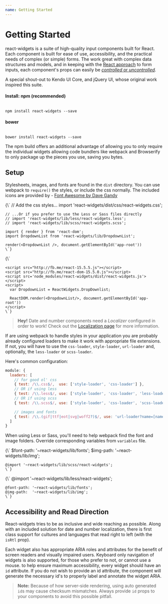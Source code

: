 ```yaml
---
name: Getting Started
---
```


# Getting Started

react-widgets is a suite of high-quality input components built for React. Each component is built for ease of use,
accessibility, and the practical needs of complex (or simple) forms. The work great with complex data
structures and models, and in keeping with the [React approach](http://facebook.github.io/react/docs/forms.html#controlled-components) to form inputs,
each component's props can easily be [_controlled_ or _uncontrolled_](controllables).

A special shout-out to Kendo UI Core, and jQuery UI, whose original work inspired this suite.

<div className='row'>
<div className='col-sm-6'>
<h4>Install: npm (recommended)</h4>
<pre><code>
npm install react-widgets --save
</code></pre>
</div>
<div className='col-sm-6'>
<h4>bower</h4>
<pre><code>
bower install react-widgets --save
</code></pre>
</div>
</div>

The npm build offers an additional advantage of allowing you to only require the individual widgets allowing code
bundlers like webpack and Browserify to only package up the pieces you use, saving you bytes.

## Setup

Stylesheets, images, and fonts are found in the `dist` directory. You can use webpack to `require()` the styles,
or include the css normally. The included icons are provided by - <a href="http://fontawesome.io">Font Awesome by Dave Gandy</a>

<TabbedCodeBlock>
  <Tab title="webpack">
    {\`
    // Add the css styles...
    import 'react-widgets/dist/css/react-widgets.css';

    // ...Or if you prefer to use the Less or Sass files directly
    // import 'react-widgets/lib/less/react-widgets.less';
    // import 'react-widgets/lib/scss/react-widgets.scss';

    import { render } from 'react-dom';
    import DropdownList from 'react-widgets/lib/DropdownList';

    render(<DropdownList />, document.getElementById('app-root'))
    \`}
  </Tab>
  <Tab title="browser globals">
    {\`
    <link href="dist/css/react-widgets.css" rel="stylesheet"/>

    <script src="http://fb.me/react-15.5.5.js"></script>
    <script src="http://fb.me/react-dom-15.5.0.js"></script>
    <script src='node_modules/react-widgets/dist/react-widgets.js'></script>
    <script>
      var DropdownList = ReactWidgets.DropDownlist;

      ReactDOM.render(<DropdownList/>, document.getElementById('app-root'))
    </script>
    \`}
  </Tab>
</TabbedCodeBlock>

> **Hey!** Date and number components need a *Localizer* configured in order to work!
Check out the [Localization page](i18n) for more information.


If are using webpack to handle styles in your application you are probably already configured
loaders to make it work with appropriate file extensions. If not, you will have to use
the `css-loader`, `style-loader`, `url-loader` and, optionally, the `less-loader` or
`scss-loader`.

Here's common configuration:

```js
module: {
  loaders: [
    // for good ol' css
    { test: /\\.css$/,  use: ['style-loader', 'css-loader'] },
    // OR if using less
    { test: /\\.less$/, use: ['style-loader', 'css-loader', 'less-loader'] },
    // OR if using scss
    { test: /\\.scss$/, use: ['style-loader', 'css-loader', 'scss-loader'] },

    // images and fonts
    { test: /\\.(gif|ttf|eot|svg|woff2?)$/, use: 'url-loader?name=[name].[ext]'},
  ]
}
```

When using Less or Sass, you'll need to help webpack find the font and image folders.
Override corresponding variables from `variables` file.

<TabbedCodeBlock>
  <Tab title="Sass" lang="text/x-scss">
    {\`
    $font-path: '~react-widgets/lib/fonts';
    $img-path:  '~react-widgets/lib/img';

    @import '~react-widgets/lib/scss/react-widgets';
    \`}
  </Tab>
  <Tab title="Less" lang="text/x-less">
    {\`
    @import '~react-widgets/lib/less/react-widgets';

    @font-path: '~react-widgets/lib/fonts';
    @img-path:  '~react-widgets/lib/img';
    \`}
  </Tab>
</TabbedCodeBlock>

## Accessibility and Read Direction

React-widgets tries to be as inclusive and wide reaching as possible. Along with an included solution for
date and number localization, there is first class support for cultures and languages that read
right to left (with the `isRtl` prop).

Each widget also has appropriate ARIA roles and attributes for the benefit of screen readers and visually
impaired users. Keyboard only navigation of widgets is also supported, for those who prefer to not,
or cannot use a mouse. to help ensure maximum accessibility, every widget should have
an `id` attribute. If you do not wish to provide an id attribute, the component will generate
the necessary id's to properly label and annotate the widget ARIA.

> **Note:** Because of how server-side rendering, using auto generated `id`s may
cause checksum mismatches. Always provide `id` props to your components to avoid this possible pitfall.


